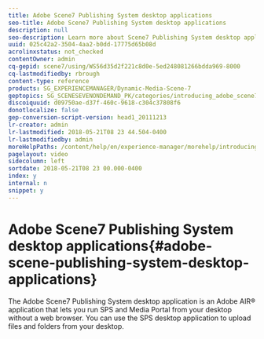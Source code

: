 ```yaml
---
title: Adobe Scene7 Publishing System desktop applications
seo-title: Adobe Scene7 Publishing System desktop applications
description: null
seo-description: Learn more about Scene7 Publishing System desktop applications.
uuid: 025c42a2-3504-4aa2-b0dd-17775d65b08d
acrolinxstatus: not_checked
contentOwner: admin
cq-gepid: scene7/using/WS56d35d2f221c8d0e-5ed248081266bdda969-8000
cq-lastmodifiedby: rbrough
content-type: reference
products: SG_EXPERIENCEMANAGER/Dynamic-Media-Scene-7
geptopics: SG_SCENESEVENONDEMAND_PK/categories/introducing_adobe_scene7
discoiquuid: d09750ae-d37f-460c-9618-c304c37808f6
donotlocalize: false
gep-conversion-script-version: head1_20111213
lr-creator: admin
lr-lastmodified: 2018-05-21T08 23 44.504-0400
lr-lastmodifiedby: admin
moreHelpPaths: /content/help/en/experience-manager/morehelp/introducing_adobe_scene7;/content/help/en/experience-manager/morehelp/introducing_adobe_scene7
pagelayout: video
sidecolumn: left
sortdate: 2018-05-21T08 23 00.000-0400
index: y
internal: n
snippet: y
---
```


# Adobe Scene7 Publishing System desktop applications{#adobe-scene-publishing-system-desktop-applications}

The Adobe Scene7 Publishing System desktop application is an Adobe AIR® application that lets you run SPS and Media Portal from your desktop without a web browser. You can use the SPS desktop application to upload files and folders from your desktop.
